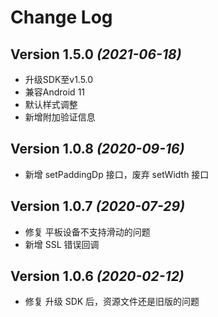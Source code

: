 Change Log
==========
Version 1.5.0 *(2021-06-18)*
----------------------------
- 升级SDK至v1.5.0
- 兼容Android 11
- 默认样式调整
- 新增附加验证信息

Version 1.0.8 *(2020-09-16)*
----------------------------
- 新增 setPaddingDp 接口，废弃 setWidth 接口

Version 1.0.7 *(2020-07-29)*
----------------------------
- 修复 平板设备不支持滑动的问题
- 新增 SSL 错误回调

Version 1.0.6 *(2020-02-12)*
----------------------------
- 修复 升级 SDK 后，资源文件还是旧版的问题
